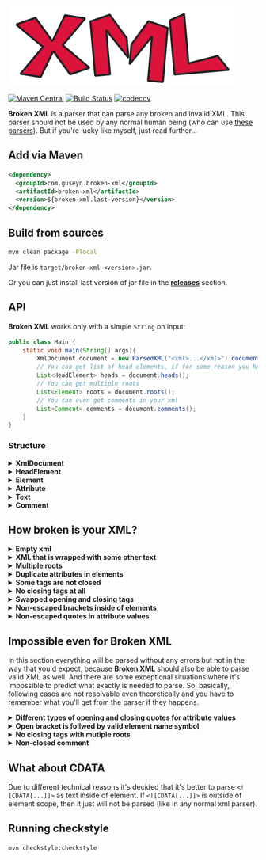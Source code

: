 <img src="https://raw.githubusercontent.com/Guseyn/logos/master/broken-xml.svg?sanitize=true">

[![Maven Central](https://img.shields.io/maven-central/v/com.guseyn.broken-xml/broken-xml.svg)](https://maven-badges.herokuapp.com/maven-central/com.guseyn.broken-xml/broken-xml)
[![Build Status](https://travis-ci.com/cqfn/broken-xml.svg?branch=master)](https://travis-ci.com/cqfn/broken-xml)
[![codecov](https://codecov.io/gh/cqfn/broken-xml/branch/master/graph/badge.svg)](https://codecov.io/gh/cqfn/broken-xml)

**Broken XML** is a parser that can parse any broken and invalid XML. This parser should not be used
by any normal human being (who can use [these parsers](https://www.tutorialspoint.com/java_xml/java_xml_parsers.htm)). But if you're lucky like myself, just read further...

## Add via Maven

```xml
<dependency>
  <groupId>com.guseyn.broken-xml</groupId>
  <artifactId>broken-xml</artifactId>
  <version>${broken-xml.last-version}</version>
</dependency>
```

## Build from sources

```bash
mvn clean package -Plocal
```

Jar file is `target/broken-xml-<version>.jar`.

Or you can just install last version of jar file in the [**releases**](https://github.com/Guseyn/broken-xml/releases) section.

## API

**Broken XML** works only with a simple `String` on input:

```java
public class Main {
    static void main(String[] args){ 
        XmlDocument document = new ParsedXML("<xml>...</xml>").document();
        // You can get list of head elements, if for some reason you have several of them
        List<HeadElement> heads = document.heads(); 
        // You can get multiple roots
        List<Element> roots = document.roots();
        // You can even get comments in your xml
        List<Comment> comments = document.comments();
    }
}
```

### Structure

<details>
  <summary><b>XmlDocument</b></summary><br>
  
  **XmlDocument** is what you get by calling `new ParsedXML(xmlAsString).document()`.
  
  ```java
  XmlDocument document = new ParsedXML(xmlAsString).document();
  // Components:
  List<HeadElement> heads = document.heads();
  List<Element> roots = document.roots();
  List<Comment> comments = document.comments();
  int start = document.start(); // is always 0
  int end = document.end(); // is always a length of xml string
```
</details>

<details>
  <summary><b>HeadElement</b></summary><br>
  
  **HeadElement** represents head of XML. It's an element that looks like `<?xml ... ?>`.
  
  ```java
  XmlDocument document = new ParsedXML(xmlAsString).document();
  HeadElement head = document.heads().get(0);
  // Components:
  List<Attribute> attributes = head.attributes();
  int start = head.start();
  int end = head.end();
```
</details>

<details>
  <summary><b>Element</b></summary><br>
  
  **Element** can be either a root or just a child node in xml.
  
  ```java
  XmlDocument document = new ParsedXML(xmlAsString).document();
  Element element = document.roots().get(0); // can be aslo retrieved from another element via children() method
  // Components:
  String name = element.name();
  List<Attribute> attributes = element.attributes();
  List<Element> children = element.children();
  List<Text> texts = element.texts();
  int start = element.start();
  int end = element.end();
```
</details>


<details>
  <summary><b>Attribute</b></summary><br>
  
  **Attribute** can be either a component of `HeadElement` or `Element`.
  
  ```java
  XmlDocument document = new ParsedXML(xmlAsString).document();
  Element element = document.roots().get(0);
  Attribute attribute = element.attributes().get(0); 
  // Components:
  String name = attribute.name();
  String value = attribute.value();
  int nameStart = attribute.nameStart();
  int nameEnd = attribute.nameEnd();
  int valueStart = attribute.valueStart();
  int valueEnd = attribute.valueEnd();
```
</details>


<details>
  <summary><b>Text</b></summary><br>
  
  **Text** is a component of `Element`.
  
  ```java
  XmlDocument document = new ParsedXML(xmlAsString).document();
  HeadElement element = document.heads().get(0);
  Element element = document.roots().get(0)
  Text text = element.texts().get(0) 
  // Components:
  String value = text.value();
  int start = text.start();
  int end = text.end();
```
</details>

<details>
  <summary><b>Comment</b></summary><br>
  
  **Comment** is a component of `XmlDocument`.
  
  ```java
  XmlDocument document = new ParsedXML(xmlAsString).document();
  Comment comment = document.comments().get(0);
  // Components:
  String text = comment.text();
  int start = comment.start();
  int end = comment.end();
```
</details>

## How broken is your XML?

<details>
  <summary><b>Empty xml</b></summary><br>

If you have an empty xml, no problem, you'll get just empty `XmlDocument`:

```java
public class EmptyXmlTest {
    @Test
    public void test() {
        final ParsedXML xml = new ParsedXML("");
        XmlDocument document = xml.document();
        assertEquals(document.heads().size(), 0);
        assertEquals(document.roots().size(), 0);
        assertEquals(document.start(), 0);
        assertEquals(document.end(), 0);
    }
}
```

</details>

<details>
  <summary><b>XML that is wrapped with some other text</b></summary><br>


**Broken XML** allows you to have xml text with no XML stuff, in such case it will return information **only** about XML part:

```java
public class NoXmlAroundXmlTest {
    @Test
    public void test() {
        final ParsedXML xml = new ParsedXML("Some text here<root attr=\"value\">text</root>and some text here");
        XmlDocument document = xml.document();
        assertEquals(document.roots().size(), 1);
        assertEquals(document.roots().get(0).name(), "root");
        assertEquals(document.roots().get(0).texts().get(0).value(), "text");
    }
}
```

</details>

<details>
  <summary><b>Multiple roots</b></summary><br>

Valid xml contains only one root element. But **Broken XML** does not care and returns multiple roots as a list:

```java
public class MultipleRootsTest {
    @Test
    public void test() {
        final ParsedXML xml = new ParsedXML("<root1></root1><root2></root2>");
        XmlDocument document = xml.document();
        assertEquals(document.roots().size(), 2);
        assertEquals(document.roots().get(0).name(), "root1");
        assertEquals(document.roots().get(1).name(), "root2");
    }
}
```

</details>

<details>
  <summary><b>Duplicate attributes in elements</b></summary><br>

It does not matter anymore if elements in your xml have duplicate attribute names, **Broken XML** will return a list of them:

```java
public class DuplicateAttributesInElementTest {
    @Test
    public void test() {
        final ParsedXML xml = new ParsedXML("<elm attr=\"value1\" attr=\"value2\"></elm>");
        XmlDocument document = xml.document();
        Element element = document.roots().get(0);
        assertEquals(element.attributes().size(), 2);
        assertEquals(element.attributes().get(0).name(), "attr");
        assertEquals(element.attributes().get(0).value(), "value1");
        assertEquals(element.attributes().get(1).name(), "attr");
        assertEquals(element.attributes().get(1).value(), "value2");
    }
}
```

</details>

<details>
  <summary><b>Some tags are not closed</b></summary><br>
  
You can have xml with unclosed tags:

```xml
<root>
  <elm1 attr="value">
    text
  </elm1>
  <elm2 attr="value" attr="value">text
</root>
```

That's fine, **Broken xml** parses such things:

```java
public class SomeTagsAreNotClosedTest {
    @Test
    void test() {
        final ParsedXML xml = new ParsedXML(xmlFromFileAsString);
        XmlDocument document = xml.document();
        assertEquals(document.roots().size(), 1);
        assertEquals(document.roots().get(0).children().size(), 2);
        assertEquals(document.roots().get(0).children().get(1).name(), "elm2");
        assertEquals(document.roots().get(0).children().get(1).texts().get(0).value(), "text\n");
        assertEquals(document.roots().get(0).children().get(1).texts().get(0).end(), 86);
        assertEquals(document.roots().get(0).children().get(1).end(), 86);
    }
}
```

</details>

<details>
  <summary><b>No closing tags at all</b></summary><br>
  
Who needs closing tags anyway, right?

```xml
<root>
  <elm1 attr="value" attr="value">
    <elm2 attr="value" attr="value">
      <elm3 attr="value" attr="value">
        <elm4 attr="value" attr="value">
          <elm5 attr="value" attr="value">
            <elm6 attr="value" attr="value">text
```

That's fine, **Broken xml** parses even such things:

```java
public class NoClosingTagsAtAllTest {
    @Test
    void test() {
        final ParsedXML xml = new ParsedXML(xmlFromFileAsString);
        XmlDocument document = xml.document();
        assertEquals(document.roots().get(0).children().size(), 1);
        assertEquals(document.roots().get(0).children().get(0).name(), "elm1");
        assertEquals(document.roots().get(0).children().get(0).attributes().get(0).name(), "attr");
        assertEquals(document.roots().get(0).children().get(0).attributes().get(0).value(), "value");
        assertEquals(document.roots().get(0).children().get(0).attributes().get(0).name(), "attr");
        assertEquals(document.roots().get(0).children().get(0).attributes().get(0).value(), "value");

        assertEquals(document.roots().get(0).children().get(0).children().size(), 1);
        assertEquals(document.roots().get(0).children().get(0).children().get(0).name(), "elm2");
        assertEquals(document.roots().get(0).children().get(0).children().get(0).attributes().get(0).name(), "attr");
        assertEquals(document.roots().get(0).children().get(0).children().get(0).attributes().get(0).value(), "value");
        assertEquals(document.roots().get(0).children().get(0).children().get(0).attributes().get(0).name(), "attr");
        assertEquals(document.roots().get(0).children().get(0).children().get(0).attributes().get(0).value(), "value");

        assertEquals(document.roots().get(0).children().get(0).children().get(0).children().size(), 1);
        assertEquals(document.roots().get(0).children().get(0).children().get(0).children().get(0).name(), "elm3");
        assertEquals(document.roots().get(0).children().get(0).children().get(0).children().get(0).attributes().get(0).name(), "attr");
        assertEquals(document.roots().get(0).children().get(0).children().get(0).children().get(0).attributes().get(0).value(), "value");
        assertEquals(document.roots().get(0).children().get(0).children().get(0).children().get(0).attributes().get(0).name(), "attr");
        assertEquals(document.roots().get(0).children().get(0).children().get(0).children().get(0).attributes().get(0).value(), "value");

        assertEquals(document.roots().get(0).children().get(0).children().get(0).children().get(0).children().size(), 1);
        assertEquals(document.roots().get(0).children().get(0).children().get(0).children().get(0).children().get(0).name(), "elm4");
        assertEquals(document.roots().get(0).children().get(0).children().get(0).children().get(0).children().get(0).attributes().get(0).name(), "attr");
        assertEquals(document.roots().get(0).children().get(0).children().get(0).children().get(0).children().get(0).attributes().get(0).value(), "value");
        assertEquals(document.roots().get(0).children().get(0).children().get(0).children().get(0).children().get(0).attributes().get(0).name(), "attr");
        assertEquals(document.roots().get(0).children().get(0).children().get(0).children().get(0).children().get(0).attributes().get(0).value(), "value");

        assertEquals(document.roots().get(0).children().get(0).children().get(0).children().get(0).children().get(0).children().size(), 1);
        assertEquals(document.roots().get(0).children().get(0).children().get(0).children().get(0).children().get(0).children().get(0).name(), "elm5");
        assertEquals(document.roots().get(0).children().get(0).children().get(0).children().get(0).children().get(0).children().get(0).attributes().get(0).name(), "attr");
        assertEquals(document.roots().get(0).children().get(0).children().get(0).children().get(0).children().get(0).children().get(0).attributes().get(0).value(), "value");
        assertEquals(document.roots().get(0).children().get(0).children().get(0).children().get(0).children().get(0).children().get(0).attributes().get(0).name(), "attr");
        assertEquals(document.roots().get(0).children().get(0).children().get(0).children().get(0).children().get(0).children().get(0).attributes().get(0).value(), "value");

        assertEquals(document.roots().get(0).children().get(0).children().get(0).children().get(0).children().get(0).children().get(0).children().size(), 1);
        assertEquals(document.roots().get(0).children().get(0).children().get(0).children().get(0).children().get(0).children().get(0).children().get(0).name(), "elm6");
        assertEquals(document.roots().get(0).children().get(0).children().get(0).children().get(0).children().get(0).children().get(0).children().get(0).attributes().get(0).name(), "attr");
        assertEquals(document.roots().get(0).children().get(0).children().get(0).children().get(0).children().get(0).children().get(0).children().get(0).attributes().get(0).value(), "value");
        assertEquals(document.roots().get(0).children().get(0).children().get(0).children().get(0).children().get(0).children().get(0).children().get(0).attributes().get(0).name(), "attr");
        assertEquals(document.roots().get(0).children().get(0).children().get(0).children().get(0).children().get(0).children().get(0).children().get(0).attributes().get(0).value(), "value");
        assertEquals(document.roots().get(0).children().get(0).children().get(0).children().get(0).children().get(0).children().get(0).children().get(0).texts().get(0).value(), "text");
    }
}
```

</details>

<details>
  <summary><b>Swapped opening and closing tags</b></summary><br>
  
Obviously **Broken XML** does not care if names in opening and closing tags of elements match:

```xml
<elm1>
  <elm2>text</elm1>
</elm2>
```

**Broken XML** can easily eat such stuff:

```java
public class SwappedOpeningAndClosingTags {
    @Test
    public void test() {
        final ParsedXML xml = new ParsedXML(xmlFromFileAsString);
        XmlDocument document = xml.document();
        assertEquals(document.roots().size(), 1);
        assertEquals(document.roots().get(0).children().size(), 1);
        assertEquals(document.roots().get(0).name(), "elm1");
        assertEquals(document.roots().get(0).children().get(0).name(), "elm2");
        assertEquals(document.roots().get(0).children().get(0).texts().get(0).value(), "text");
    }
}
```

</details>

<details>
    <summary><b>Non-escaped brackets inside of elements</b></summary><br>
    
**Broken XML** can handle brackets `<`, `>` inside of elements if they are not really part of element tags:

```xml
<elm1>
  <><<
  <elm2><><< some text<><< other text</elm2>
</elm1>
```
    
It will be parsed with no problems:

```java

public class NonEscapedBracketsInTexts extends XmlSource {
    @Test
    @Override
    void test() throws IOException {
        final ParsedXML xml = new ParsedXML(xmlFromFileAsString);
        XmlDocument document = xml.document();
        assertEquals(document.roots().get(0).name(), "elm1");
        assertEquals(document.roots().get(0).texts().get(0).value(), "\n  <><<\n  ");
        assertEquals(document.roots().get(0).children().get(0).name(), "elm2");
        assertEquals(document.roots().get(0).children().get(0).texts().get(0).value(), "<><< some text<><< other text");
    }
}
```

**Important note**: this works if only bracket `<` are not followed by any valid element name symbol, otherwise [it's impossible even for Broken XML](#impossible-even-for-broken-xml)     

</details>

<details>
    <summary><b>Non-escaped quotes in attribute values</b></summary><br>
    
Guess what else **Broken XML** can do. You don't have to escape quotes anymore: 

```xml
<elm attr=""va""lu""e">

</elm>
```
    
It will be parsed with no problems:

```java
public class NonEscapedQuotesTest extends XmlSource {
    @Test
    @Override
    void test() throws IOException {
        final ParsedXML xml = new ParsedXML(xmlFromFileAsString);
        XmlDocument document = xml.document();
        assertEquals(document.roots().size(), 1);
        assertEquals(document.roots().get(0).name(), "elm");
        assertEquals(document.roots().get(0).attributes().get(0).name(), "attr");
        assertEquals(document.roots().get(0).attributes().get(0).value(), "\"va\"\"lu\"\"e");
    }
}
```
 
**Important note**: it works only if non-escaped quotes are not followed by space or `>` symbol (remember it's impossible to read your mind, luckily for you).
 
</details>

## Impossible even for Broken XML

In this section everything will be parsed without any errors but not in the way that you'd expect, because **Broken XML** should also be able to parse valid XML as well.
And there are some exceptional situations where it's impossible to predict what exactly is needed to parse. So, basically, following cases are not resolvable even theoretically and you have to remember what you'll get from the parser if they happens. 

<details>
  <summary><b>Different types of opening and closing quotes for attribute values</b></summary><br>

Sorry, but if you will have something like this:

```xml
<root attr1='value1">
  text1
</root>
<root attr2="value2'>
text2
</root>
```

it will parsed like an element with attribute that has value which is xml-like text:

```java
public class DifferentTypesOfOpeningAndClosingQuotesForAttributeValuesTest {
    @Test
    public void test() {
        final ParsedXML xml = new ParsedXML(xmlFromFileAsString);
        XmlDocument document = xml.document();
        assertEquals(document.start(), 0);
        assertEquals(document.end(), 73);
        assertEquals(document.roots().size(), 1);
        assertEquals(document.roots().get(0).attributes().size(), 1);
        assertEquals(document.roots().get(0).attributes().get(0).name(), "attr1");
        assertEquals(document.roots().get(0).attributes().get(0).value(), "value1\">\n  text1\n<root>\n<root attr2\"value2");
    }
}
```
</details>

<details>
  <summary><b>Open bracket is follwed by valid element name symbol</b></summary><br>
  
You can use non-escaped brackets, but if open bracket `<` is followed by any valid name symbol:

```xml
<elm><><<sometext
</elm>
```

Then it will be parsed as part of new tag:

```java
public class OpenBracketIsFollowedByElementNameSymbolTest {
    @Test
    void test() throws IOException {
        final ParsedXML xml = new ParsedXML(xmlFromFileAsString);
        XmlDocument document = xml.document();
        assertEquals(document.roots().get(0).name(), "elm");
        assertEquals(document.roots().get(0).children().get(0).name(), "sometext");
    }
}

```
  
</details>

<details>
  <summary><b>No closing tags with mutiple roots</b></summary><br>

Let's say you have following invalid xml:

```xml
<root1>
  <elm></elm>
</root1>
<root2>
  <elm></elm>
</root2>
<root3>
  <elm1 attr="value" attr="value">
    <elm2 attr="value" attr="value">
      <elm3 attr="value" attr="value">
        <elm4 attr="value" attr="value">
          <elm5 attr="value" attr="value">
            <elm6 attr="value" attr="value">text
```

**Broken XML** in such case assumes that you closed `<root2>` prematurely and will add `<root3>` as child element to `<root2>`.

**Why?** Well, imagine you have just one root that is not closed, do you really want to create another root for unclosed elements? Or let's say you don't have closed elements in your root(which is closed), we don't really want to create a root for non-closed elements which are in our root, right?
So, in another words we will have logical errors in our parser if we do otherwise, and technically it's impossible to detect such tiny things in xml format.

Just remember what you'll get in such exceptional situations. And for God's sake just fix your XMLs.

</details>

<details>
    <summary><b>Non-closed comment</b></summary><br>

If you forgot to close comment:

```xml
<elm>
  <!--sfsef
</elm>
```

then sorry, but everything till the end will be parsed as a comment(but will be parsed anyway!):

```java
public class NonClosedCommentTest extends XmlSource {
    @Test
    @Override
    void test() throws IOException {
        final ParsedXML xml = new ParsedXML(
            dataByPath("non-closed-comment.xml")
        );
        XmlDocument document = xml.document();
        assertEquals(document.roots().size(), 1);
        assertEquals(document.comments().size(), 1);
        assertEquals(document.comments().get(0).text(), "sfsef\n<elm>");
    }
}
```

</details>

## What about CDATA

Due to different technical reasons it's decided that it's better to parse `<![CDATA[...]]>` as text inside of element.
If `<![CDATA[...]]>` is outside of element scope, then it just will not be parsed (like in any normal xml parser).

## Running checkstyle

```bash
mvn checkstyle:checkstyle
```
